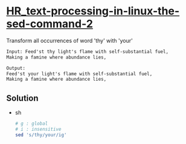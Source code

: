 # [HR_text-processing-in-linux-the-sed-command-2](https://www.hackerrank.com/challenges/text-processing-in-linux-the-sed-command-2)

Transform all occurrences of word 'thy' with 'your'

```txt
Input: Feed'st thy light's flame with self-substantial fuel,
Making a famine where abundance lies,

Output:
Feed'st your light's flame with self-substantial fuel,
Making a famine where abundance lies,
```

## Solution

* sh

  ```sh
  # g : global
  # i : insensitive
  sed 's/thy/your/ig'
  ```
